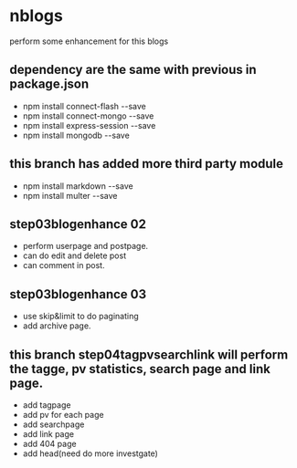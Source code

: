 # nblogs

perform some enhancement for this blogs

## dependency are the same with  previous in package.json
- npm install connect-flash --save
- npm install connect-mongo --save
- npm install express-session --save
- npm install mongodb --save

## this branch has added more third party module
- npm install markdown --save
- npm install multer --save

## step03blogenhance 02
- perform userpage and postpage.
- can do edit and delete post
- can comment in post.

## step03blogenhance 03
- use skip&limit to do paginating
- add archive page.

## this branch step04tagpvsearchlink will perform the tagge, pv statistics, search page and link page.
- add tagpage
- add pv for each page
- add searchpage
- add link page
- add 404 page
- add head(need do more investgate)
